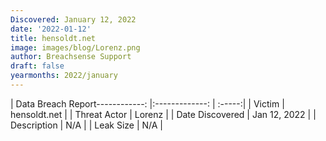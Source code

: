 ```yaml
---
Discovered: January 12, 2022
date: '2022-01-12'
title: hensoldt.net
image: images/blog/Lorenz.png
author: Breachsense Support
draft: false
yearmonths: 2022/january
---
```


| Data Breach Report------------:   |:-------------:    | :-----:|
| Victim    | hensoldt.net      | 
| Threat Actor    | Lorenz      | 
| Date Discovered    | Jan 12, 2022      | 
| Description    | N/A      | 
| Leak Size    | N/A      | 

